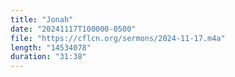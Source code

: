 ```yaml
---
title: "Jonah"
date: "20241117T100000-0500"
file: "https://cflcn.org/sermons/2024-11-17.m4a"
length: "14534078"
duration: "31:38"
---
```

